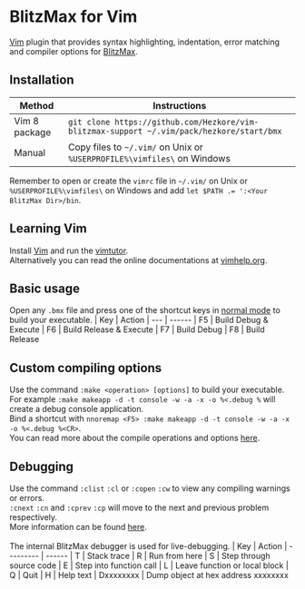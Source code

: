 # BlitzMax for Vim

[Vim](https://www.vim.org) plugin that provides syntax highlighting, indentation, error matching and compiler options for [BlitzMax](https://blitzmax.org).

## Installation
| Method        | Instructions
| ------------- | ------
| Vim 8 package | `git clone https://github.com/Hezkore/vim-blitzmax-support ~/.vim/pack/hezkore/start/bmx`
| Manual        | Copy files to `~/.vim/` on Unix or `%USERPROFILE%\vimfiles\` on Windows

Remember to open or create the `vimrc` file in `~/.vim/` on Unix or `%USERPROFILE%\vimfiles\` on Windows and add `let $PATH .= ':<Your BlitzMax Dir>/bin`.

## Learning Vim
Install [Vim](https://www.vim.org/download.php) and run the [vimtutor](https://vimhelp.org/usr_01.txt.html#vimtutor). \
Alternatively you can read the online documentations at [vimhelp.org](https://vimhelp.org/).

## Basic usage
Open any `.bmx` file and press one of the shortcut keys in [normal mode](https://vimhelp.org/usr_02.txt.html#02.2) to build your executable.
| Key  | Action
| ---  | ------
| F5   | Build Debug & Execute
| F6   | Build Release & Execute
| F7   | Build Debug
| F8   | Build Release

## Custom compiling options
Use the command `:make <operation> [options]` to build your executable. \
For example `:make makeapp -d -t console -w -a -x -o %<.debug %` will create a debug console application. \
Bind a shortcut with `nnoremap <F5> :make makeapp -d -t console -w -a -x -o %<.debug %<CR>`. \
You can read more about the compile operations and options [here](https://blitzmax.org/docs/en/tools/bmk/).

## Debugging
Use the command `:clist` `:cl` or `:copen` `:cw` to view any compiling warnings or errors. \
`:cnext` `:cn` and `:cprev` `:cp` will move to the next and previous problem respectively. \
More information can be found [here](https://vimhelp.org/quickfix.txt.html#quickfix-window). \
\
The internal BlitzMax debugger is used for live-debugging.
| Key       | Action
| --------- | ------
| T         | Stack trace
| R         | Run from here
| S         | Step through source code
| E         | Step into function call
| L         | Leave function or local block
| Q         | Quit
| H         | Help text
| Dxxxxxxxx | Dump object at hex address xxxxxxxx